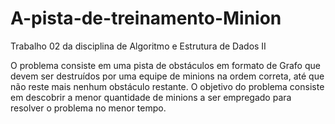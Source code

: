 # A-pista-de-treinamento-Minion
Trabalho 02 da disciplina de Algoritmo e Estrutura de Dados II

O problema consiste em uma pista de obstáculos em formato de Grafo que devem ser destruídos por uma equipe de minions
na ordem correta, até que não reste mais nenhum obstáculo restante. O objetivo do problema
consiste em descobrir a menor quantidade de minions a ser empregado para resolver o problema no
menor tempo.
